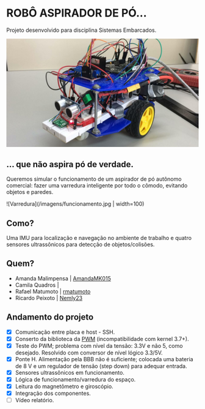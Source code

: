 # ROBÔ ASPIRADOR DE PÓ...

Projeto desenvolvido para disciplina Sistemas Embarcados.

![O robô](/imagens/robo.jpeg)

## ... que não aspira pó de verdade.
Queremos simular o funcionamento de um aspirador de pó autônomo comercial: fazer uma varredura inteligente por todo o cômodo, evitando objetos e paredes.

![Varredura](/imagens/funcionamento.jpg | width=100)

## Como?
Uma IMU para localização e navegação no ambiente de trabalho e quatro sensores ultrassônicos para detecção de objetos/colisões.

## Quem?

* Amanda Malimpensa | [AmandaMK015](AmandaMK015)
* Camila Quadros | []()
* Rafael Matumoto | [rmatumoto](https://github.com/rmatumoto)
* Ricardo Peixoto | [Nemly23](https://github.com/Nemly23)

## Andamento do projeto

- [x] Comunicação entre placa e host - SSH.
- [x] Conserto da biblioteca da [PWM](https://github.com/yigityuce/BlackLib) (incompatibilidade com kernel 3.7+).
- [x] Teste do PWM; problema com nível da tensão: 3.3V e não 5, como desejado. Resolvido com conversor de nível lógico 3.3/5V.
- [x] Ponte H. Alimentação pela BBB não é suficiente; colocada uma bateria de 8 V e um regulador de tensão (step down) para adequar entrada.
- [x] Sensores ultrassônicos em funcionamento. 
- [x] Lógica de funcionamento/varredura do espaço.
- [x] Leitura do magnetômetro e giroscópio.
- [x] Integração dos componentes.
- [ ] Vídeo relatório.
